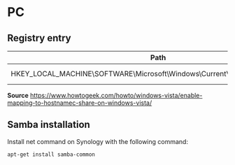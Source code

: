 # PC

## Registry entry

| Path                                                                         | Key                           | Type         | Value |
| ---------------------------------------------------------------------------- | ----------------------------- | ------------ | ----- |
| HKEY_LOCAL_MACHINE\SOFTWARE\Microsoft\Windows\CurrentVersion\Policies\System | LocalAccountTokenFilterPolicy | 32-bit DWORD | 1     |

**Source**
https://www.howtogeek.com/howto/windows-vista/enable-mapping-to-hostnamec-share-on-windows-vista/

## Samba installation
Install net command on Synology with the following command:

`apt-get install samba-common`
